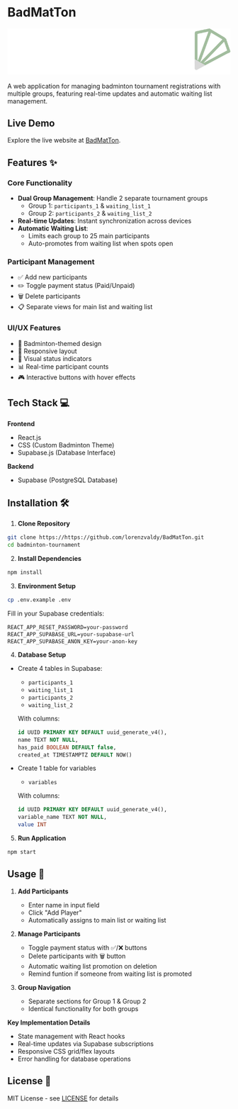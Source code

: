 # BadMatTon

![Logo](/logo.png)

A web application for managing badminton tournament registrations with multiple groups, featuring real-time updates and automatic waiting list management.

## Live Demo

Explore the live website at [BadMatTon](https://badmatton.vercel.app/).

## Features ✨

### Core Functionality
- **Dual Group Management**: Handle 2 separate tournament groups
  - Group 1: `participants_1` & `waiting_list_1`
  - Group 2: `participants_2` & `waiting_list_2`
- **Real-time Updates**: Instant synchronization across devices
- **Automatic Waiting List**: 
  - Limits each group to 25 main participants
  - Auto-promotes from waiting list when spots open

### Participant Management
- ✅ Add new participants
- ✏️ Toggle payment status (Paid/Unpaid)
- 🗑️ Delete participants
- 📋 Separate views for main list and waiting list

### UI/UX Features
- 🎨 Badminton-themed design
- 📱 Responsive layout
- 🚦 Visual status indicators
- 📊 Real-time participant counts
- 🎮 Interactive buttons with hover effects

## Tech Stack 💻

**Frontend**
- React.js
- CSS (Custom Badminton Theme)
- Supabase.js (Database Interface)

**Backend**
- Supabase (PostgreSQL Database)

## Installation 🛠️

1. **Clone Repository**
```bash
git clone https://https://github.com/lorenzvaldy/BadMatTon.git
cd badminton-tournament
```

2. **Install Dependencies**
```bash
npm install
```

3. **Environment Setup**
```bash
cp .env.example .env
```
Fill in your Supabase credentials:
```env
REACT_APP_RESET_PASSWORD=your-password
REACT_APP_SUPABASE_URL=your-supabase-url
REACT_APP_SUPABASE_ANON_KEY=your-anon-key
```

4. **Database Setup**
- Create 4 tables in Supabase:
  - `participants_1`
  - `waiting_list_1`
  - `participants_2`
  - `waiting_list_2`
  
  With columns:
  ```sql
  id UUID PRIMARY KEY DEFAULT uuid_generate_v4(),
  name TEXT NOT NULL,
  has_paid BOOLEAN DEFAULT false,
  created_at TIMESTAMPTZ DEFAULT NOW()
  ```

- Create 1 table for variables
  - `variables`
  
  With columns:
  ```sql
  id UUID PRIMARY KEY DEFAULT uuid_generate_v4(),
  variable_name TEXT NOT NULL,
  value INT
  ```

5. **Run Application**
```bash
npm start
```

## Usage 🚀

1. **Add Participants**
   - Enter name in input field
   - Click "Add Player"
   - Automatically assigns to main list or waiting list

2. **Manage Participants**
   - Toggle payment status with ✅/❌ buttons
   - Delete participants with 🗑️ button
   - Automatic waiting list promotion on deletion
   - Remind funtion if someone from waiting list is promoted

3. **Group Navigation**
   - Separate sections for Group 1 & Group 2
   - Identical functionality for both groups

**Key Implementation Details**
- State management with React hooks
- Real-time updates via Supabase subscriptions
- Responsive CSS grid/flex layouts
- Error handling for database operations

## License 📄

MIT License - see [LICENSE](LICENSE) for details